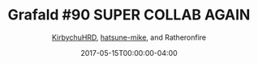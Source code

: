 ---
title: "Grafald #90 SUPER COLLAB AGAIN"
type: "image"
date: 2017-05-15T00:00:00-04:00
draft: false
categories:
- blog
- projects
- grafald
image_path: "../img/2017/90.png"
alt_text: ""
is_subpage: true
author: "[KirbychuHRD](https://cohost.org/KirbychuHRD), [hatsune-mike](https://cohost.org/hatsune-mike), and Ratheronfire"
---